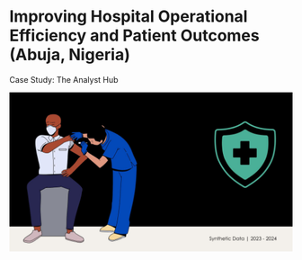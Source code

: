 # Improving Hospital Operational Efficiency and Patient Outcomes (Abuja, Nigeria)
Case Study: The Analyst Hub

![Project Banner](assets/project_banner.jpg)
